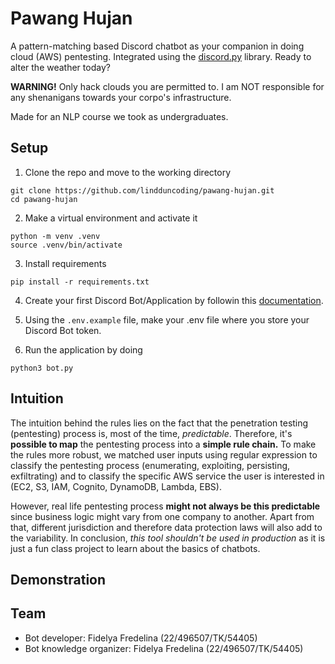 # Pawang Hujan

A pattern-matching based Discord chatbot as your companion in doing cloud (AWS) pentesting. Integrated using the [discord.py](https://discordpy.readthedocs.io/en/stable/) library. Ready to alter the weather today? 

**WARNING!**
Only hack clouds you are permitted to. I am NOT responsible for any shenanigans towards your corpo's infrastructure.

Made for an NLP course we took as undergraduates.

## Setup

1. Clone the repo and move to the working directory
```
git clone https://github.com/lindduncoding/pawang-hujan.git
cd pawang-hujan
```

2. Make a virtual environment and activate it 
```
python -m venv .venv
source .venv/bin/activate
```

3. Install requirements
```
pip install -r requirements.txt
```

4. Create your first Discord Bot/Application by followin this [documentation](https://discordpy.readthedocs.io/en/stable/discord.html).

5. Using the `.env.example` file, make your .env file where you store your Discord Bot token.

6. Run the application by doing 
```
python3 bot.py
```

## Intuition

The intuition behind the rules lies on the fact that the penetration testing (pentesting) process is, most of the time, *predictable*. Therefore, it's **possible to map** the pentesting process into a **simple rule chain.** To make the rules more robust, we matched user inputs using regular expression to classify the pentesting process (enumerating, exploiting, persisting, exfiltrating) and to classify the specific AWS service the user is interested in (EC2, S3, IAM, Cognito, DynamoDB, Lambda, EBS).

However, real life pentesting process **might not always be this predictable** since business logic might vary from one company to another. Apart from that, different jurisdiction and therefore data protection laws will also add to the variability. In conclusion, *this tool shouldn't be used in production* as it is just a fun class project to learn about the basics of chatbots. 

## Demonstration

## Team

- Bot developer: Fidelya Fredelina (22/496507/TK/54405)
- Bot knowledge organizer: Fidelya Fredelina (22/496507/TK/54405)